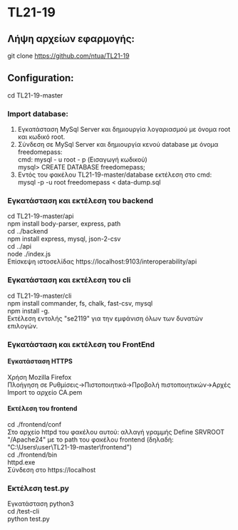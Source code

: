 # TL21-19

## Λήψη αρχείων εφαρμογής: 
git clone https://github.com/ntua/TL21-19

## Configuration:
cd TL21-19-master
### Import database:
1. Eγκατάσταση MySql Server και δημιουργία λογαριασμού με όνομα root και κωδικό root.
2. Σύνδεση σε MySql Server και δημιουργία κενού database με όνομα freedomepass:                                                                                                     
cmd:     mysql - u root - p
         (Εισαγωγή κωδικού)                                                                                                                                                         
mysql>   CREATE DATABASE freedomepass;
3. Εντός του φακέλου TL21-19-master/database εκτέλεση στο cmd:                                                                                                                     
mysql -p -u root freedomepass < data-dump.sql

### Εγκατάσταση και εκτέλεση του backend
 cd TL21-19-master/api                                                                                                                                                     
 npm install body-parser, express, path                                                                                                                                                                                                                   
 cd ../backend                                                                                                                                                                   
 npm install express, mysql, json-2-csv                                     
 cd ../api                                                                                                                                                                       
 node ./index.js                                                                                                                                                                   
Επίσκεψη ιστοσελίδας https://localhost:9103/interoperability/api

### Εγκατάσταση και εκτέλεση του cli
 cd TL21-19-master/cli                                                                                                                                                           
 npm install commander, fs, chalk, fast-csv, mysql                                                                                                                               
 npm install -g.                                                                                                                                                                                                                                                                                                                                                   
Εκτέλεση εντολής "se2119" για την εμφάνιση όλων των δυνατών επιλογών.

### Εγκατάσταση και εκτέλεση του FrontEnd

#### Εγκατάσταση HTTPS

Χρήση Mozilla Firefox  
Πλοήγηση σε Ρυθμίσεις->Πιστοποιητικά->Προβολή πιστοποιητικών->Αρχές  
Import το αρχείο CA.pem  

#### Εκτέλεση του frontend

cd ./frontend/conf  
Στο αρχείο httpd του φακέλου αυτού: αλλαγή γραμμής Define SRVROOT "/Apache24" με το path του φακέλου frontend (δηλαδή: "C:\Users\user\TL21-19-master\frontend")  
cd ./frontend/bin  
httpd.exe  
Σύνδεση στο https://localhost  
 
### Εκτέλεση test.py

Εγκατάσταση python3  
cd /test-cli  
python test.py
 


